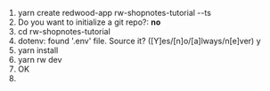 1. yarn create redwood-app rw-shopnotes-tutorial --ts
 1. Do you want to initialize a git repo?: **no**
2. cd rw-shopnotes-tutorial
 1. dotenv: found '.env' file. Source it? ([Y]es/[n]o/[a]lways/n[e]ver) y
3. yarn install
4. yarn rw dev
 1. OK
 2. <ctrl-c>
